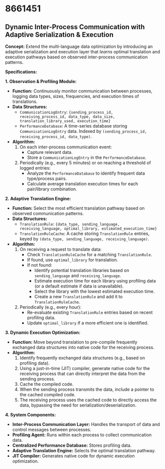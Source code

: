 # 8661451

## Dynamic Inter-Process Communication with Adaptive Serialization & Execution

**Concept:** Extend the multi-language data optimization by introducing an adaptive serialization and execution layer that *learns* optimal translation and execution pathways based on observed inter-process communication patterns.

**Specifications:**

**1. Observation & Profiling Module:**

*   **Function:** Continuously monitor communication between processes, logging data types, sizes, frequencies, and execution times of translations.
*   **Data Structures:**
    *   `CommunicationLogEntry`: `{sending_process_id, receiving_process_id, data_type, data_size, translation_library_used, execution_time}`
    *   `PerformanceDatabase`:  A time-series database storing `CommunicationLogEntry` data. Indexed by `(sending_process_id, receiving_process_id, data_type)`.
*   **Algorithm:**
    1.  On each inter-process communication event:
        *   Capture relevant data.
        *   Store a `CommunicationLogEntry` in the `PerformanceDatabase`.
    2.  Periodically (e.g., every 5 minutes) or on reaching a threshold of logged entries:
        *   Analyze the `PerformanceDatabase` to identify frequent data type/process pairs.
        *   Calculate average translation execution times for each pair/library combination.

**2. Adaptive Translation Engine:**

*   **Function:** Select the most efficient translation pathway based on observed communication patterns.
*   **Data Structures:**
    *   `TranslationRule`: `{data_type, sending_language, receiving_language, optimal_library, estimated_execution_time}`
    *   `TranslationRuleCache`: A cache storing `TranslationRule` entries, keyed by `(data_type, sending_language, receiving_language)`.
*   **Algorithm:**
    1.  On receiving a request to translate data:
        *   Check `TranslationRuleCache` for a matching `TranslationRule`.
        *   If found, use `optimal_library` for translation.
        *   If not found:
            *   Identify potential translation libraries based on `sending_language` and `receiving_language`.
            *   Estimate execution time for each library using profiling data (or a default estimate if data is unavailable).
            *   Select the library with the lowest estimated execution time.
            *   Create a new `TranslationRule` and add it to `TranslationRuleCache`.
    2.  Periodically (e.g., every hour):
        *   Re-evaluate existing `TranslationRule` entries based on recent profiling data.
        *   Update `optimal_library` if a more efficient one is identified.

**3.  Dynamic Execution Optimization:**

*   **Function:** Move beyond translation to pre-compile frequently exchanged data structures into native code for the receiving process.
*   **Algorithm:**
    1.  Identify frequently exchanged data structures (e.g., based on profiling data).
    2.  Using a just-in-time (JIT) compiler, generate native code for the receiving process that can directly interpret the data from the sending process.
    3.  Cache the compiled code.
    4.  When the sending process transmits the data, include a pointer to the cached compiled code.
    5.  The receiving process uses the cached code to directly access the data, bypassing the need for serialization/deserialization.

**4.  System Components:**

*   **Inter-Process Communication Layer:** Handles the transport of data and control messages between processes.
*   **Profiling Agent:** Runs within each process to collect communication data.
*   **Centralized Performance Database:** Stores profiling data.
*   **Adaptive Translation Engine:** Selects the optimal translation pathway.
*   **JIT Compiler:** Generates native code for dynamic execution optimization.